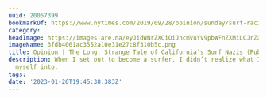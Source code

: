 ```yaml
---
uuid: 20057399
bookmarkOf: https://www.nytimes.com/2019/09/28/opinion/sunday/surf-racism.html
category:
headImage: https://images.are.na/eyJidWNrZXQiOiJhcmVuYV9pbWFnZXMiLCJrZXkiOiIyMDA1NzM5OS9vcmlnaW5hbF8zZmRiNDA2MWFjMzU1MmExMGUzMWUyN2M4ZjMxMGI1Yy5wbmciLCJlZGl0cyI6eyJyZXNpemUiOnsid2lkdGgiOjEyMDAsImhlaWdodCI6MTIwMCwiZml0IjoiaW5zaWRlIiwid2l0aG91dEVubGFyZ2VtZW50Ijp0cnVlfSwid2VicCI6eyJxdWFsaXR5Ijo5MH0sImpwZWciOnsicXVhbGl0eSI6OTB9LCJyb3RhdGUiOm51bGx9fQ==?bc=0
imageName: 3fdb4061ac3552a10e31e27c8f310b5c.png
title: Opinion | The Long, Strange Tale of California’s Surf Nazis (Published 2019)
description: When I set out to become a surfer, I didn’t realize what I was getting
  myself into.
tags:
date: '2023-01-26T19:45:38.383Z'
---
```

